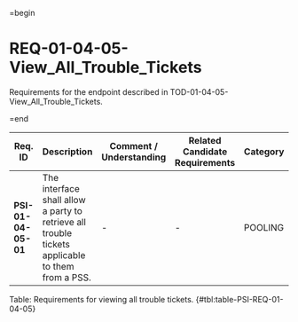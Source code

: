 =begin

# REQ-01-04-05-View_All_Trouble_Tickets

Requirements for the endpoint described in TOD-01-04-05-View_All_Trouble_Tickets.

=end

| Req. ID                        | Description                         | Comment / Understanding                  | Related Candidate Requirements | Category                       |
| ------------------------------ | ----------------------------------- | ---------------------------------------- | ------------------------------ | ------------------------------ |
| __PSI-01-04-05-01__ | The interface shall allow a party to retrieve all trouble tickets applicable to them from a PSS. | -                       | -                              | POOLING  |

Table: Requirements for viewing all trouble tickets. {#tbl:table-PSI-REQ-01-04-05}
